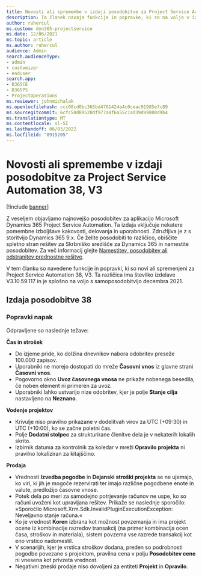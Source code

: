```yaml
---
title: Novosti ali spremembe v izdaji posodobitve za Project Service Automation 38, V3
description: Ta članek navaja funkcije in popravke, ki so na voljo v izdaji posodobitve 38, V3 storitve Microsoft Dynamics 365 Project Service Automation.
author: ruhercul
ms.custom: dyn365-projectservice
ms.date: 12/06/2021
ms.topic: article
ms.author: ruhercul
audience: Admin
search.audienceType:
- admin
- customizer
- enduser
search.app:
- D365CE
- D365PS
- ProjectOperations
ms.reviewer: johnmichalak
ms.openlocfilehash: ccc08cd0bc365bd4761424a4c0ceac91985e7c89
ms.sourcegitcommit: 6cfc50d89528df977a8f6a55c1ad39d99800d9b4
ms.translationtype: MT
ms.contentlocale: sl-SI
ms.lasthandoff: 06/03/2022
ms.locfileid: "8915205"
---
```

# <a name="whats-new-or-changed-in-project-service-automation-update-release-38-v3"></a>Novosti ali spremembe v izdaji posodobitve za Project Service Automation 38, V3

[!include [banner](../includes/psa-now-project-operations.md)]

Z veseljem objavljamo najnovejšo posodobitev za aplikacijo Microsoft Dynamics 365 Project Service Automation. Ta izdaja vključuje nekatere pomembne izboljšave kakovosti, delovanja in uporabnosti. Združljiva je z s storitvijo Dynamics 365 9.x. Če želite posodobiti to različico, obiščite spletno stran rešitev za Skrbniško središče za Dynamics 365 in namestite posodobitev. Za več informacij glejte [Namestitev, posodobitev ali odstranitev prednostne rešitve](/power-platform/admin/install-remove-preferred-solution).

V tem članku so navedene funkcije in popravki, ki so novi ali spremenjeni za Project Service Automation 38, V3. Ta različica ima številko izdelave V3.10.59.117 in je splošno na voljo s samoposodobitvijo decembra 2021.

## <a name="update-release-38"></a>Izdaja posodobitve 38

### <a name="bug-fixes"></a>Popravki napak

Odpravljene so naslednje težave:

**Čas in strošek**

- Do izjeme pride, ko dolžina dnevnikov nabora odobritev preseže 100.000 zapisov.
- Uporabniki ne morejo dostopati do mreže **Časovni vnos** iz glavne strani **Časovni vnos**.
- Pogovorno okno **Uvoz časovnega vnosa** ne prikaže nobenega besedila, če noben element ni primeren za uvoz.
- Uporabniki lahko ustvarijo nize odobritev, kjer je polje **Stanje cilja** nastavljeno na **Neznano**.

**Vodenje projektov**

- Krivulje niso pravilno prikazane v dodelitvah virov za UTC (+09:30) in UTC (+10:00), ko se začne poletni čas.
- Polje **Dodatni stolpec** za strukturirane členitve dela je v nekaterih lokalih skrito.
- Izbirnik datuma za kontrolnik za koledar v mreži **Opravilo projekta** ni pravilno lokaliziran za kitajščino.

**Prodaja**

- Vrednosti **Izvedba pogodbe** in **Dejanski stroški projekta** se ne ujemajo, ko viri, ki jih je mogoče rezervirati ter imajo različne pogodbene enote in valute, predložijo časovne vnose.
- Potek dela po meri za samodejno potrjevanje računov ne uspe, ko so računi uvoženi kot upravljana rešitev. Prikaže se naslednje sporočilo: »Sporočilo Microsoft.Xrm.Sdk.InvalidPluginExecutionException: Neveljavno stanje računa.«
- Ko je vrednost **Koren** izbrana kot možnost povzemanja in ima projekt ocene iz kombinacije razredov transakcij (na primer kombinacija ocen časa, stroškov in materiala), sistem povzema vse razrede transakcij kot eno vrstico nadomestil.
- V scenarijih, kjer je vrstica stroškov dodana, preden so podrobnosti pogodbe povezane s projektom, pravilna cena v polju **Posodobitev cene** ni vnesena kot privzeta vrednost.
- Negativni zneski prodaje niso dovoljeni za entiteti **Projekt** in **Opravilo**.
